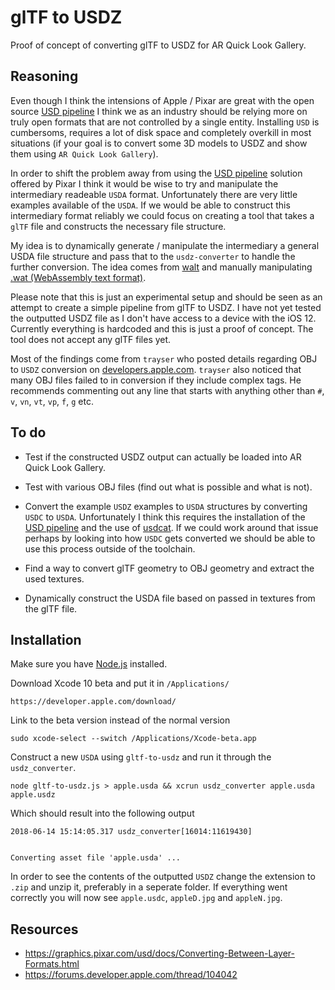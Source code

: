 # glTF to USDZ

Proof of concept of converting glTF to USDZ for AR Quick Look Gallery.

## Reasoning

Even though I think the intensions of Apple / Pixar are great with the open source [USD pipeline](https://github.com/PixarAnimationStudios/USD) I think we as an industry should be relying more on truly open formats that are not controlled by a single entity. Installing `USD` is cumbersoms, requires a lot of disk space and completely overkill in most situations (if your goal is to convert some 3D models to USDZ and show them using `AR Quick Look Gallery`).

In order to shift the problem away from using the [USD pipeline](https://github.com/PixarAnimationStudios/USD) solution offered by Pixar I think it would be wise to try and manipulate the intermediary readeable `USDA` format. Unfortunately there are very little examples available of the `USDA`. If we would be able to construct this intermediary format reliably we could focus on creating a tool that takes a `glTF` file and constructs the necessary file structure.

My idea is to dynamically generate / manipulate the intermediary a general USDA file structure and pass that to the `usdz-converter` to handle the further conversion. The idea comes from [walt](https://github.com/ballercat/walt) and manually manipulating [.wat (WebAssembly text format)](https://developer.mozilla.org/en-US/docs/WebAssembly/Understanding_the_text_format).

Please note that this is just an experimental setup and should be seen as an attempt to create a simple pipeline from glTF to USDZ. I have not yet tested the outputted USDZ file as I don't have access to a device with the iOS 12. Currently everything is hardcoded and this is just a proof of concept. The tool does not accept any glTF files yet.

Most of the findings come from `trayser` who posted details regarding OBJ to `USDZ` conversion on [developers.apple.com](https://forums.developer.apple.com/thread/104042). `trayser` also noticed that many OBJ files failed to in conversion if they include complex tags.
He recommends commenting out any line that starts with anything other than `#`, `v`, `vn`, `vt`, `vp`, `f`, `g` etc.

## To do

- Test if the constructed USDZ output can actually be loaded into AR Quick Look Gallery.

- Test with various OBJ files (find out what is possible and what is not).

- Convert the example `USDZ` examples to `USDA` structures by converting `USDC` to `USDA`. Unfortunately I think this requires the installation of the [USD pipeline](https://github.com/PixarAnimationStudios/USD) and the use of [usdcat](https://github.com/PixarAnimationStudios/USD/blob/e6ce9e884a65e7d6acd762e9dbc961dcf9aa36bb/pxr/usd/bin/usdcat/usdcat.py). If we could work around that issue perhaps by looking into how `USDC` gets converted we should be able to use this process outside of the toolchain.

- Find a way to convert glTF geometry to OBJ geometry and extract the used textures.

- Dynamically construct the USDA file based on passed in textures from the glTF file.

## Installation

Make sure you have [Node.js](http://nodejs.org/) installed.

Download Xcode 10 beta and put it in `/Applications/`

```
https://developer.apple.com/download/
```

Link to the beta version instead of the normal version

```
sudo xcode-select --switch /Applications/Xcode-beta.app
```

Construct a new `USDA` using `gltf-to-usdz` and run it through the `usdz_converter`.

```
node gltf-to-usdz.js > apple.usda && xcrun usdz_converter apple.usda apple.usdz
```

Which should result into the following output

```
2018-06-14 15:14:05.317 usdz_converter[16014:11619430]


Converting asset file 'apple.usda' ...
```

In order to see the contents of the outputted `USDZ` change the extension to `.zip` and unzip it, preferably in a seperate folder. If everything went correctly you will now see `apple.usdc`, `appleD.jpg` and `appleN.jpg`.

## Resources

- https://graphics.pixar.com/usd/docs/Converting-Between-Layer-Formats.html
- https://forums.developer.apple.com/thread/104042
